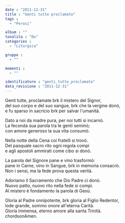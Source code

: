 ```yaml
---
date : "2011-12-31"
title : "Genti tutte proclamate"
tags : 
  - "Perosi"

album : ""
tonalita : "Do"
categories : 
  - "Liturgica"

gruppo : 
  - ""

momenti : 
  - ""

identificatore : "genti_tutte_proclamate"
data_revisione : "2011-12-31"
---
```

  
  
  
  
Genti tutte, proclamate brk il mistero del Signor,  
del suo corpo e del suo sangue, brk che la vergine donò,  
e fu sparso in sacricio brk per salvar l'umanità.  
  
  
  
  
Dato a noi da madre pura, per noi tutti si incarnò.  
La feconda sua parola tra le genti seminò;  
con amore generoso la sua vita consumò.  
  
  
  
  
Nella notte della Cena coi fratelli si trovò.  
Del pasquale sacro rito ogni regola compì  
e agli apostoli ammirati come cibo si donò.  
  
  
  
  
La parola del Signore pane e vino trasformò:  
pane in Carne, vino in Sangue, brk in memoria consacrò.  
Non i sensi, ma la fede prova questa verità.  
  
  
  
  
Adoriamo il Sacramento che Dio Padre ci donò.  
Nuovo patto, nuovo rito nella fede si compì.  
Al mistero è fondamento la parola di Gesù.  
  
  
  
  
Gloria al Padre onnipotente, brk gloria al Figlio Redentor,  
lode grande, sommo onore all'eterna Carità.  
Gloria immensa, eterno amore alla santa Trinità.   
chordsonAmen.   
  
  
  
  
